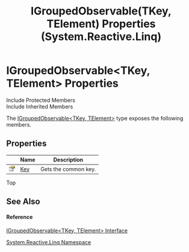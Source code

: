﻿---
title: IGroupedObservable(TKey, TElement) Properties (System.Reactive.Linq)
TOCTitle: IGroupedObservable(TKey, TElement) Properties
ms:assetid: Properties.T:System.Reactive.Linq.IGroupedObservable`2
ms:mtpsurl: https://msdn.microsoft.com/en-us/library/Hh211880(v=VS.103)
ms:contentKeyID: 36069326
ms.date: 06/28/2011
mtps_version: v=VS.103
---

# IGroupedObservable\<TKey, TElement\> Properties

Include Protected Members  
Include Inherited Members  

The [IGroupedObservable\<TKey, TElement\>](hh229876\(v=vs.103\).md) type exposes the following members.

## Properties

<table>
<thead>
<tr class="header">
<th> </th>
<th>Name</th>
<th>Description</th>
</tr>
</thead>
<tbody>
<tr class="odd">
<td><img src="images\Hh211972.pubproperty(en-us,VS.103).gif" title="Public property" alt="Public property" /></td>
<td><a href="hh229033(v=vs.103).md">Key</a></td>
<td>Gets the common key.</td>
</tr>
</tbody>
</table>

Top

## See Also

#### Reference

[IGroupedObservable\<TKey, TElement\> Interface](hh229876\(v=vs.103\).md)

[System.Reactive.Linq Namespace](hh211929\(v=vs.103\).md)

